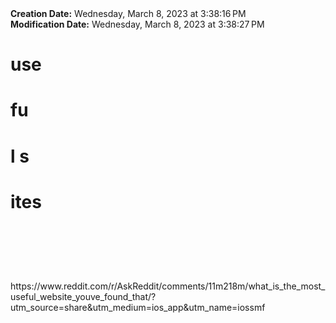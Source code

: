 <div><b>Creation Date:</b> Wednesday, March 8, 2023 at 3:38:16 PM<br></div>
<div><b>Modification Date:</b> Wednesday, March 8, 2023 at 3:38:27 PM<br></div>
<div><h1>use</h1><h1>fu</h1><h1>l s</h1><h1>ites</h1><h1><br></h1></div>
<div><br></div>
<div>https://www.reddit.com/r/AskReddit/comments/11m218m/what_is_the_most_useful_website_youve_found_that/?utm_source=share&amputm_medium=ios_app&amputm_name=iossmf</div>

